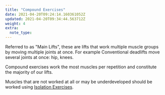 ```yaml
---
title: "Compound Exercises"
date: 2021-04-20T09:24:14.160361052Z
updated: 2021-04-20T09:34:44.563712Z
weight: 4
extra:
  note_type:  
---
```


Referred to as "Main Lifts", these are lifts that work multiple muscle groups by moving multiple joints at once. For example Conventional deadlifts move several joints at once: hip, knees.

Compound exercises work the most muscles per repetition and constitute the majority of our lifts.

Muscles that are not worked at all or may be underdeveloped should be worked using [Isolation Exercises](@/garden/weightlifting/isolation-exercises.md).

